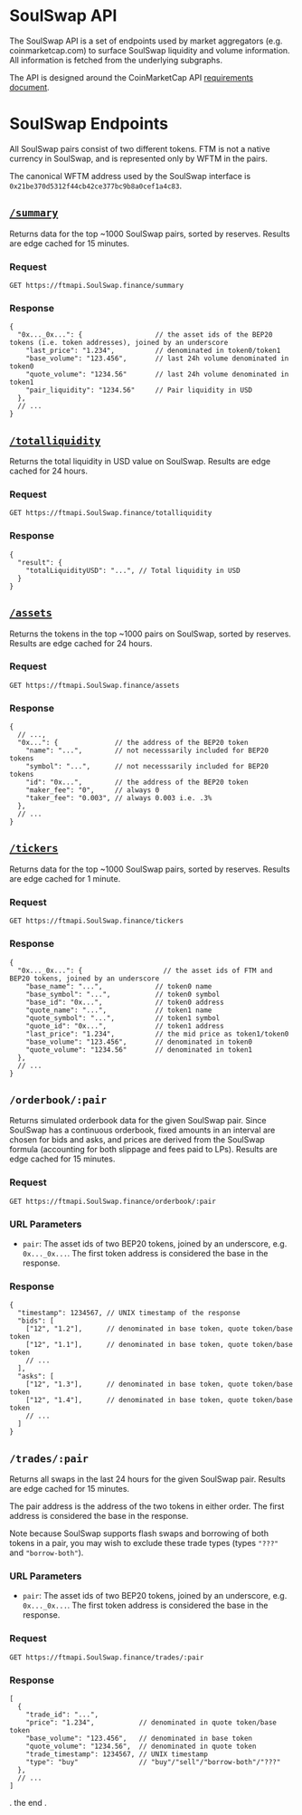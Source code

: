# SoulSwap API

The SoulSwap API is a set of endpoints used by market aggregators (e.g. coinmarketcap.com) to surface SoulSwap liquidity
and volume information. All information is fetched from the underlying subgraphs.

The API is designed around the CoinMarketCap API
[requirements document](https://docs.google.com/document/d/1S4urpzUnO2t7DmS_1dc4EL4tgnnbTObPYXvDeBnukCg).


# SoulSwap Endpoints

All SoulSwap pairs consist of two different tokens. FTM is not a native currency in SoulSwap, and is represented
only by WFTM in the pairs.

The canonical WFTM address used by the SoulSwap interface is `0x21be370d5312f44cb42ce377bc9b8a0cef1a4c83`.

## [`/summary`](https://ftmapi.SoulSwap.finance/summary)

Returns data for the top ~1000 SoulSwap pairs, sorted by reserves.
Results are edge cached for 15 minutes.

### Request

`GET https://ftmapi.SoulSwap.finance/summary`

### Response

```json5
{
  "0x..._0x...": {                  // the asset ids of the BEP20 tokens (i.e. token addresses), joined by an underscore
    "last_price": "1.234",          // denominated in token0/token1
    "base_volume": "123.456",       // last 24h volume denominated in token0
    "quote_volume": "1234.56"       // last 24h volume denominated in token1
    "pair_liquidity": "1234.56"     // Pair liquidity in USD
  },
  // ...
}
```

## [`/totalliquidity`](https://ftmapi.SoulSwap.finance/totalliquidity)

Returns the total liquidity in USD value on SoulSwap.
Results are edge cached for 24 hours.

### Request

`GET https://ftmapi.SoulSwap.finance/totalliquidity`

### Response

```json5
{
  "result": {
    "totalLiquidityUSD": "...", // Total liquidity in USD
  }
}
```

## [`/assets`](https://ftmapi.SoulSwap.finance/assets)

Returns the tokens in the top ~1000 pairs on SoulSwap, sorted by reserves.
Results are edge cached for 24 hours.

### Request

`GET https://ftmapi.SoulSwap.finance/assets`

### Response

```json5
{
  // ...,
  "0x...": {              // the address of the BEP20 token
    "name": "...",        // not necesssarily included for BEP20 tokens
    "symbol": "...",      // not necesssarily included for BEP20 tokens
    "id": "0x...",        // the address of the BEP20 token
    "maker_fee": "0",     // always 0
    "taker_fee": "0.003", // always 0.003 i.e. .3%
  },
  // ...
}
```

## [`/tickers`](https://ftmapi.SoulSwap.finance/tickers)

Returns data for the top ~1000 SoulSwap pairs, sorted by reserves.
Results are edge cached for 1 minute.

### Request

`GET https://ftmapi.SoulSwap.finance/tickers`

### Response

```json5
{
  "0x..._0x...": {                    // the asset ids of FTM and BEP20 tokens, joined by an underscore
    "base_name": "...",             // token0 name
    "base_symbol": "...",           // token0 symbol
    "base_id": "0x...",             // token0 address
    "quote_name": "...",            // token1 name
    "quote_symbol": "...",          // token1 symbol
    "quote_id": "0x...",            // token1 address
    "last_price": "1.234",          // the mid price as token1/token0
    "base_volume": "123.456",       // denominated in token0
    "quote_volume": "1234.56"       // denominated in token1
  },
  // ...
}
```

## `/orderbook/:pair`

Returns simulated orderbook data for the given SoulSwap pair.
Since SoulSwap has a continuous orderbook, fixed amounts in an interval are chosen for bids and asks,
and prices are derived from the SoulSwap formula (accounting for both slippage and fees paid to LPs).
Results are edge cached for 15 minutes.

### Request

`GET https://ftmapi.SoulSwap.finance/orderbook/:pair`

### URL Parameters

- `pair`: The asset ids of two BEP20 tokens, joined by an underscore, e.g. `0x..._0x...`. The first token address is considered the base in the response.

### Response

```json5
{
  "timestamp": 1234567, // UNIX timestamp of the response
  "bids": [
    ["12", "1.2"],      // denominated in base token, quote token/base token
    ["12", "1.1"],      // denominated in base token, quote token/base token
    // ...
  ],
  "asks": [
    ["12", "1.3"],      // denominated in base token, quote token/base token
    ["12", "1.4"],      // denominated in base token, quote token/base token
    // ...
  ]
}
```

## `/trades/:pair`

Returns all swaps in the last 24 hours for the given SoulSwap pair.
Results are edge cached for 15 minutes.

The pair address is the address of the two tokens in either order.
The first address is considered the base in the response.

Note because SoulSwap supports flash swaps and borrowing of both tokens in a pair, you may wish to exclude these
trade types (types `"???"` and `"borrow-both"`).

### URL Parameters

- `pair`: The asset ids of two BEP20 tokens, joined by an underscore, e.g. `0x..._0x...`. The first token address is considered the base in the response.

### Request

`GET https://ftmapi.SoulSwap.finance/trades/:pair`

### Response

```json5
[
  {
    "trade_id": "...",
    "price": "1.234",           // denominated in quote token/base token
    "base_volume": "123.456",   // denominated in base token
    "quote_volume": "1234.56",  // denominated in quote token
    "trade_timestamp": 1234567, // UNIX timestamp
    "type": "buy"               // "buy"/"sell"/"borrow-both"/"???"
  },
  // ...
]
```
.
the end
.
